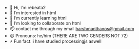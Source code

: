 - 👋 Hi, I’m rebeata2
- 👀 I’m interested in html
- 🌱 I’m currently learning html
- 💞️ I’m looking to collaborate on html
- 📫 contact me through my email harshmanthanos@gmail.com
- 😄 Pronouns: he/him (THERE ARE TWO GENDERS NOT 72)
- ⚡ Fun fact: i have studied processingjs aswell

<!---
rebeata2/rebeata2 is a ✨ special ✨ repository because its `README.md` (this file) appears on your GitHub profile.
You can click the Preview link to take a look at your changes.
--->
